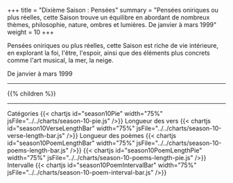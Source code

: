 +++
title = "Dixième Saison : Pensées"
summary = "Pensées oniriques ou plus réelles, cette Saison trouve un équilibre en abordant de nombreux thèmes, philosophie, nature, ombres et lumières. De janvier à mars 1999"
weight = 10
+++

Pensées oniriques ou plus réelles, cette Saison est riche de vie intérieure, en explorant la foi, l'être, l'espoir, ainsi que des éléments plus concrets comme l'art musical, la mer, la neige.

De janvier à mars 1999

---
{{% children  %}}

---
Catégories
{{< chartjs id="season10Pie" width="75%" jsFile="../../charts/season-10-pie.js" />}}
Longueur des vers
{{< chartjs id="season10VerseLengthBar" width="75%" jsFile="../../charts/season-10-verse-length-bar.js" />}}
Longueur des poèmes
{{< chartjs id="season10PoemLengthBar" width="75%" jsFile="../../charts/season-10-poems-length-bar.js" />}}
{{< chartjs id="season10PoemLengthPie" width="75%" jsFile="../../charts/season-10-poems-length-pie.js" />}}
Intervalle
{{< chartjs id="season10PoemIntervalBar" width="75%" jsFile="../../charts/season-10-poem-interval-bar.js" />}}
